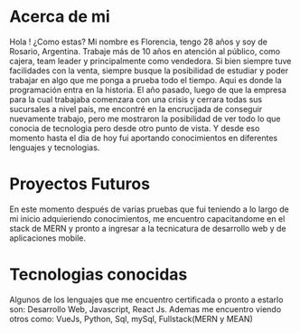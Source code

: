 # Acerca de mi
Hola ! ¿Como estas? Mi nombre es Florencia, tengo 28 años y soy de Rosario, Argentina.
Trabaje más de 10 años en atención al público, como cajera, team leader y principalmente como vendedora. Si bien siempre tuve facilidades con la venta, siempre busque la posibilidad de estudiar  y poder trabajar en algo que me ponga a prueba todo el tiempo. Aqui es donde la programación entra en la historia.
El año pasado, luego de que la empresa para la cual trabajaba comenzara con una crisis y cerrara todas sus sucursales a nivel país, me encontré en la encrucijada de conseguir nuevamente trabajo, pero me mostraron la posibilidad de ver todo lo que conocia de tecnologia pero desde otro punto de vista. Y desde eso momento hasta el dia de hoy fui aportando conocimientos en diferentes lenguajes y tecnologias.

# Proyectos Futuros
En este momento después de varias pruebas que fui teniendo a lo largo de mi inicio adquieriendo conocimientos, me encuentro capacitandome en el stack de MERN y pronto a ingresar a la tecnicatura de desarrollo web y de aplicaciones mobile.

# Tecnologias conocidas
Algunos de los lenguajes que me encuentro certificada o pronto a estarlo son: Desarrollo Web, Javascript, React Js.
Ademas me encuentro viendo otros como: VueJs, Python, Sql, mySql, Fullstack(MERN y MEAN)
